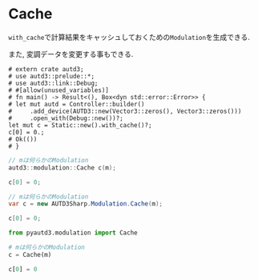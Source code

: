 # Cache

`with_cache`で計算結果をキャッシュしておくための`Modulation`を生成できる.

また, 変調データを変更する事もできる.

```rust,edition2021
# extern crate autd3;
# use autd3::prelude::*;
# use autd3::link::Debug;
# #[allow(unused_variables)]
# fn main() -> Result<(), Box<dyn std::error::Error>> {
# let mut autd = Controller::builder()
#     .add_device(AUTD3::new(Vector3::zeros(), Vector3::zeros()))
#     .open_with(Debug::new())?;
let mut c = Static::new().with_cache()?;
c[0] = 0.;
# Ok(())
# }
```

```cpp
// mは何らかのModulation
autd3::modulation::Cache c(m);

c[0] = 0;
```

```cs
// mは何らかのModulation
var c = new AUTD3Sharp.Modulation.Cache(m);

c[0] = 0;
```

```python
from pyautd3.modulation import Cache

# mは何らかのModulation
c = Cache(m)

c[0] = 0
```
